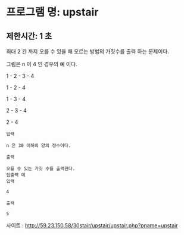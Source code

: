 # 프로그램 명: upstair
## 제한시간: 1 초

최대 2 칸 까지 오를 수 있을 때 오르는 방법의 가짓수를 출력 하는 문제이다.


그림은 n 이 4 인 경우의 예 이다.



1 - 2 - 3 - 4

1 - 2 - 4

1 - 3 - 4

2 - 3 - 4

2 - 4
```
입력

n 은 30 이하의 양의 정수이다.

출력

오를 수 있는 가짓 수를 출력한다.
입출력 예
입력

4

출력

5
```
사이트 : http://59.23.150.58/30stair/upstair/upstair.php?pname=upstair